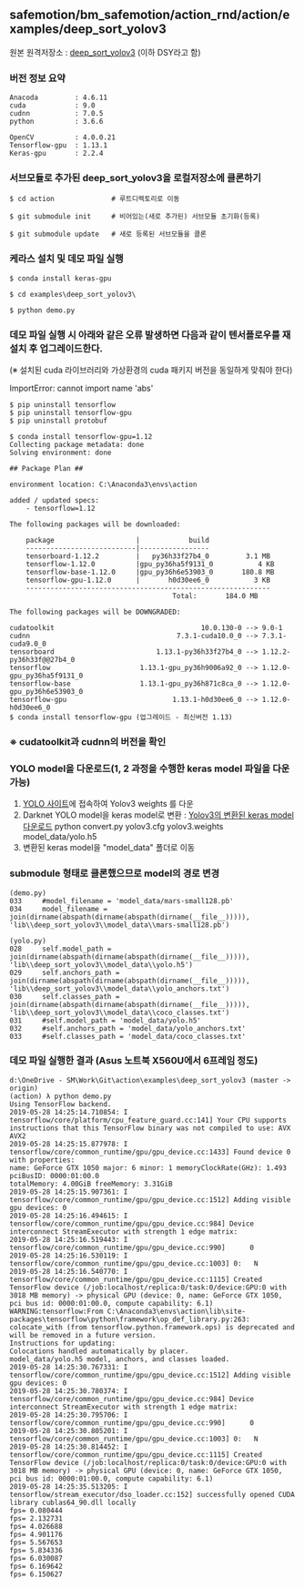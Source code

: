 ## safemotion/bm_safemotion/action_rnd/action/examples/deep_sort_yolov3

원본 원격저장소 : [deep_sort_yolov3](https://github.com/Qidian213/deep_sort_yolov3) (이하 DSY라고 함)

### 버전 정보 요약

[](https://www.evernote.com/shard/s542/sh/5b63b8c5-d6cb-47e7-9730-e22da4504732/7d9c8433ddbc28fd/res/3df21b2c-35da-4213-beef-0c0b24ff9c77.png)


    Anacoda         : 4.6.11
    cuda            : 9.0
    cudnn           : 7.0.5
    python          : 3.6.6

    OpenCV          : 4.0.0.21
    Tensorflow-gpu  : 1.13.1
    Keras-gpu       : 2.2.4

### 서브모듈로 추가된 deep_sort_yolov3을 로컬저장소에 클론하기

    $ cd action              # 루트디렉토리로 이동

    $ git submodule init     # 비어있는(새로 추가된) 서브모듈 초기화(등록)
    
    $ git submodule update   # 새로 등록된 서브모듈을 클론

### 케라스 설치 및 데모 파일 실행

    $ conda install keras-gpu

    $ cd examples\deep_sort_yolov3\

    $ python demo.py

### 데모 파일 실행 시 아래와 같은 오류 발생하면 다음과 같이 텐서플로우를 재설치 후 업그레이드한다.
   (※ 설치된 cuda 라이브러리와 가상환경의 cuda 패키지 버전을 동일하게 맞춰야 한다)

   ImportError: cannot import name 'abs'

    $ pip uninstall tensorflow
    $ pip uninstall tensorflow-gpu
    $ pip uninstall protobuf

    $ conda install tensorflow-gpu=1.12
    Collecting package metadata: done
    Solving environment: done

    ## Package Plan ##

    environment location: C:\Anaconda3\envs\action

    added / updated specs:
        - tensorflow=1.12

    The following packages will be downloaded:

        package                    |            build
        ---------------------------|-----------------
        tensorboard-1.12.2         |   py36h33f27b4_0         3.1 MB
        tensorflow-1.12.0          |gpu_py36ha5f9131_0           4 KB
        tensorflow-base-1.12.0     |gpu_py36h6e53903_0       180.8 MB
        tensorflow-gpu-1.12.0      |       h0d30ee6_0           3 KB
        ------------------------------------------------------------
                                            Total:       184.0 MB

    The following packages will be DOWNGRADED:

    cudatoolkit                                    10.0.130-0 --> 9.0-1
    cudnn                                    7.3.1-cuda10.0_0 --> 7.3.1-cuda9.0_0
    tensorboard                         1.13.1-py36h33f27b4_0 --> 1.12.2-py36h33f@@27b4_0
    tensorflow                      1.13.1-gpu_py36h9006a92_0 --> 1.12.0-gpu_py36ha5f9131_0
    tensorflow-base                 1.13.1-gpu_py36h871c8ca_0 --> 1.12.0-gpu_py36h6e53903_0
    tensorflow-gpu                          1.13.1-h0d30ee6_0 --> 1.12.0-h0d30ee6_0
    $ conda install tensorflow-gpu (업그레이드 - 최신버전 1.13)

### ※ cudatoolkit과 cudnn의 버전을 확인

### YOLO model을 다운로드(1, 2 과정을 수행한 keras model 파일을 다운 가능)

1. [YOLO 사이트](https://pjreddie.com/darknet/yolo/)에 접속하여 Yolov3 weights 를 다운
2. Darknet YOLO model을 keras model로 변환 : [Yolov3의 변환된 keras model 다운로드](https://drive.google.com/file/d/1uvXFacPnrSMw6ldWTyLLjGLETlEsUvcE/view)
    python convert.py yolov3.cfg yolov3.weights model_data/yolo.h5
3. 변환된 keras model을 "model_data" 폴더로 이동

### submodule 형태로 클론했으므로 model의 경로 변경

    (demo.py)
    033     #model_filename = 'model_data/mars-small128.pb'
    034     model_filename = join(dirname(abspath(dirname(abspath(dirname(__file__))))), 'lib\\deep_sort_yolov3\\model_data\\mars-small128.pb')

    (yolo.py)
    028     self.model_path = join(dirname(abspath(dirname(abspath(dirname(__file__))))), 'lib\\deep_sort_yolov3\\model_data\\yolo.h5')
    029     self.anchors_path = join(dirname(abspath(dirname(abspath(dirname(__file__))))), 'lib\\deep_sort_yolov3\\model_data\\yolo_anchors.txt')
    030     self.classes_path = join(dirname(abspath(dirname(abspath(dirname(__file__))))), 'lib\\deep_sort_yolov3\\model_data\\coco_classes.txt')
    031     #self.model_path = 'model_data/yolo.h5'
    032     #self.anchors_path = 'model_data/yolo_anchors.txt'
    033     #self.classes_path = 'model_data/coco_classes.txt'

### 데모 파일 실행한 결과 (Asus 노트북 X560U에서 6프레임 정도)

    d:\OneDrive - SM\Work\Git\action\examples\deep_sort_yolov3 (master -> origin)
    (action) λ python demo.py
    Using TensorFlow backend.
    2019-05-28 14:25:14.710854: I tensorflow/core/platform/cpu_feature_guard.cc:141] Your CPU supports instructions that this TensorFlow binary was not compiled to use: AVX AVX2
    2019-05-28 14:25:15.877978: I tensorflow/core/common_runtime/gpu/gpu_device.cc:1433] Found device 0 with properties:
    name: GeForce GTX 1050 major: 6 minor: 1 memoryClockRate(GHz): 1.493
    pciBusID: 0000:01:00.0
    totalMemory: 4.00GiB freeMemory: 3.31GiB
    2019-05-28 14:25:15.907361: I tensorflow/core/common_runtime/gpu/gpu_device.cc:1512] Adding visible gpu devices: 0
    2019-05-28 14:25:16.494615: I tensorflow/core/common_runtime/gpu/gpu_device.cc:984] Device interconnect StreamExecutor with strength 1 edge matrix:
    2019-05-28 14:25:16.519443: I tensorflow/core/common_runtime/gpu/gpu_device.cc:990]      0
    2019-05-28 14:25:16.530119: I tensorflow/core/common_runtime/gpu/gpu_device.cc:1003] 0:   N
    2019-05-28 14:25:16.540770: I tensorflow/core/common_runtime/gpu/gpu_device.cc:1115] Created TensorFlow device (/job:localhost/replica:0/task:0/device:GPU:0 with 3018 MB memory) -> physical GPU (device: 0, name: GeForce GTX 1050, pci bus id: 0000:01:00.0, compute capability: 6.1)
    WARNING:tensorflow:From C:\Anaconda3\envs\action\lib\site-packages\tensorflow\python\framework\op_def_library.py:263: colocate_with (from tensorflow.python.framework.ops) is deprecated and will be removed in a future version.
    Instructions for updating:
    Colocations handled automatically by placer.
    model_data/yolo.h5 model, anchors, and classes loaded.
    2019-05-28 14:25:30.767331: I tensorflow/core/common_runtime/gpu/gpu_device.cc:1512] Adding visible gpu devices: 0
    2019-05-28 14:25:30.780374: I tensorflow/core/common_runtime/gpu/gpu_device.cc:984] Device interconnect StreamExecutor with strength 1 edge matrix:
    2019-05-28 14:25:30.795706: I tensorflow/core/common_runtime/gpu/gpu_device.cc:990]      0
    2019-05-28 14:25:30.805201: I tensorflow/core/common_runtime/gpu/gpu_device.cc:1003] 0:   N
    2019-05-28 14:25:30.814452: I tensorflow/core/common_runtime/gpu/gpu_device.cc:1115] Created TensorFlow device (/job:localhost/replica:0/task:0/device:GPU:0 with 3018 MB memory) -> physical GPU (device: 0, name: GeForce GTX 1050, pci bus id: 0000:01:00.0, compute capability: 6.1)
    2019-05-28 14:25:35.513205: I tensorflow/stream_executor/dso_loader.cc:152] successfully opened CUDA library cublas64_90.dll locally
    fps= 0.080444
    fps= 2.132731
    fps= 4.026688
    fps= 4.901176
    fps= 5.567653
    fps= 5.834336
    fps= 6.030087
    fps= 6.169642
    fps= 6.150627


